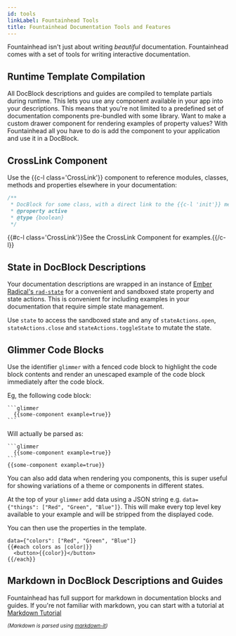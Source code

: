```yaml
---
id: tools
linkLabel: Fountainhead Tools
title: Fountainhead Documentation Tools and Features
---
```


Fountainhead isn't just about writing _beautiful_ documentation. Fountainhead
comes with a set of tools for writing interactive documentation.

## Runtime Template Compilation
All DocBlock descriptions and guides are compiled to template partials during
runtime. This lets you use any component available in your app into your descriptions.
This means that you're not limited to a predefined set of documentation components
pre-bundled with some library. Want to make a custom drawer component for rendering
examples of property values? With Fountainhead all you have to do is add the
component to your application and use it in a DocBlock.

## CrossLink Component
Use the {{c-l class='CrossLink'}} component to reference modules, classes, methods
and properties elsewhere in your documentation:

```javascript
/**
 * DocBlock for some class, with a direct link to the {{c-l 'init'}} method.
 * @property active
 * @type {boolean}
 */
```

{{#c-l class='CrossLink'}}See the CrossLink Component for examples.{{/c-l}}

## State in DocBlock Descriptions
Your documentation descriptions are wrapped in an instance of
[Ember Radical's `rad-state`](https://healthsparq.github.io/ember-radical/docs/classes/Component.RadState)
for a convenient and sandboxed state property and state actions. This is
convenient for including examples in your documentation that require simple
state management.

Use `state` to access the sandboxed state and any of `stateActions.open`,
`stateActions.close` and `stateActions.toggleState` to mutate the state.

## Glimmer Code Blocks
Use the identifier `glimmer` with a fenced code block to highlight the code block
contents and render an unescaped example of the code block immediately after
the code block.

Eg, the following code block:
<pre class="language-markdown"><code class="language-markdown"><span class="token template-string"><span class="token string">``</span></span><span class="token template-string"><span class="token string">`glimmer
  {{some-component example=true}}
`</span></span><span class="token template-string"><span class="token string">``</span></span>
</code></pre>

Will actually be parsed as:
<pre class="language-markdown"><code class="language-markdown"><span class="token template-string"><span class="token string">``</span></span><span class="token template-string"><span class="token string">`glimmer
  {{some-component example=true}}
`</span></span><span class="token template-string"><span class="token string">``</span></span>
<span class="token punctuation">{</span><span class="token punctuation">{</span>some<span class="token operator">-</span>component example<span class="token operator">=</span><span class="token boolean">true</span><span class="token punctuation">}</span><span class="token punctuation">}</span>
</code></pre>

You can also add data when rendering you components, this is super useful for showing
variations of a theme or components in different states.

At the top of your `glimmer` add data using a JSON string
e.g. `data={"things": ["Red", "Green", "Blue"]}`.  This will make every top level key available
to your example and will be stripped from the displayed code.

You can then use the properties in the template.

```glimmer
data={"colors": ["Red", "Green", "Blue"]}
{{#each colors as |color|}}
  <button>{{color}}</button>
{{/each}}
```

## Markdown in DocBlock Descriptions and Guides
Fountainhead has full support for markdown in documentation blocks and guides.
If you're not familiar with markdown, you can start with a tutorial at
[Markdown Tutorial](http://www.markdowntutorial.com/)

_<small>(Markdown is parsed using [markdown-it](https://markdown-it.github.io/markdown-it/))</small>_

